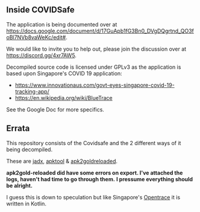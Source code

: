 ## Inside COVIDSafe

The application is being documented over at https://docs.google.com/document/d/17GuApb1fG3Bn0_DVgDQgrtnd_QO3foBl7NVb8vaWeKc/edit#.

We would like to invite you to help out, please join the discussion over at https://discord.gg/4xr7AW5.

Decompiled source code is licensed under GPLv3 as the application is based upon Singapore's COVID 19 application:

- https://www.innovationaus.com/govt-eyes-singapore-covid-19-tracking-app/
- https://en.wikipedia.org/wiki/BlueTrace

See the Google Doc for more specifics.

## Errata

This repository consists of the Covidsafe and the 2 different ways of it being decompiled.

These are [jadx](https://github.com/skylot/jadx), [apktool](https://ibotpeaches.github.io/Apktool/) & [apk2goldreloaded](https://github.com/techgaun/apk2gold-reloaded).

**apk2gold-reloaded did have some errors on export. I've attached the logs, haven't had time to go through them.**
**I pressume everything should be alright.**

I guess this is down to speculation but like Singapore's [Opentrace](https://github.com/opentrace-community/opentrace-android) it is written in Kotlin. 
